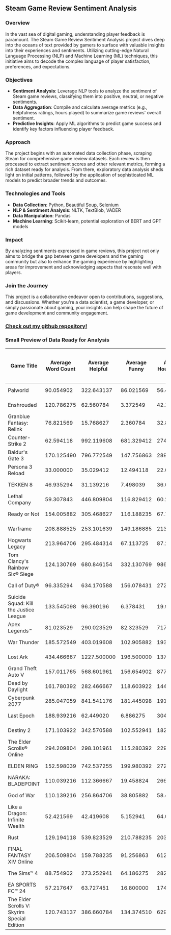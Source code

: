 ## Steam Game Review Sentiment Analysis

### Overview
In the vast sea of digital gaming, understanding player feedback is paramount. The Steam Game Review Sentiment Analysis project dives deep into the oceans of text provided by gamers to surface with valuable insights into their experiences and sentiments. Utilizing cutting-edge Natural Language Processing (NLP) and Machine Learning (ML) techniques, this initiative aims to decode the complex language of player satisfaction, preferences, and expectations.

### Objectives
- **Sentiment Analysis**: Leverage NLP tools to analyze the sentiment of Steam game reviews, classifying them into positive, neutral, or negative sentiments.
- **Data Aggregation**: Compile and calculate average metrics (e.g., helpfulness ratings, hours played) to summarize game reviews' overall sentiment.
- **Predictive Insights**: Apply ML algorithms to predict game success and identify key factors influencing player feedback.

### Approach
The project begins with an automated data collection phase, scraping Steam for comprehensive game review datasets. Each review is then processed to extract sentiment scores and other relevant metrics, forming a rich dataset ready for analysis. From there, exploratory data analysis sheds light on initial patterns, followed by the application of sophisticated ML models to predict broader trends and outcomes.

### Technologies and Tools
- **Data Collection**: Python, Beautiful Soup, Selenium
- **NLP & Sentiment Analysis**: NLTK, TextBlob, VADER
- **Data Manipulation**: Pandas
- **Machine Learning**: Scikit-learn, potential exploration of BERT and GPT models

### Impact
By analyzing sentiments expressed in game reviews, this project not only aims to bridge the gap between game developers and the gaming community but also to enhance the gaming experience by highlighting areas for improvement and acknowledging aspects that resonate well with players.

### Join the Journey
This project is a collaborative endeavor open to contributions, suggestions, and discussions. Whether you're a data scientist, a game developer, or simply passionate about gaming, your insights can help shape the future of game development and community engagement.


###  **[Check out my github repository!](https://github.com/AlexSteveTrif/Steam-Sentiment-Analysis)**

### Small Preview of Data Ready for Analysis

| Game Title                          | Average Word Count | Average Helpful | Average Funny | Average Hours Played | Average Compound Score | Average Polarity | Average Subjectivity | Average Helpful-Funny Ratio | Percent Upvote | Number of Reviews | Release Date | Pull Date  | Percent Upvote (30 days) | Number of Reviews (30 days) | Rating                 |
|-------------------------------------|---------------------|-----------------|---------------|----------------------|------------------------|------------------|----------------------|-----------------------------|----------------|-------------------|--------------|------------|--------------------------|-----------------------------|------------------------|
| Palworld                            | 90.054902           | 322.643137      | 86.021569     | 56.419020            | 0.327950               | 0.075698         | 0.407668             | 8.476101                    | 94             | 186107            | 18 Jan, 2024 | 2024-02-05 | 94                       | 186107                      | Very Positive         |
| Enshrouded                          | 120.786275          | 62.560784       | 3.372549      | 42.143725            | 0.568919               | 0.120832         | 0.491150             | 6.978872                    | 85             | 23471             | 24 Jan, 2024 | 2024-02-05 | 85                       | 23471                       | Very Positive         |
| Granblue Fantasy: Relink            | 76.821569           | 15.768627       | 2.360784      | 32.864706            | 0.492616               | 0.110804         | 0.413770             | 3.800182                    | 85             | 11264             | 31 Jan, 2024 | 2024-02-05 | 85                       | 11264                       | Very Positive         |
| Counter-Strike 2                    | 62.594118           | 992.119608      | 681.329412    | 2748.057059          | 0.129620               | 0.049204         | 0.385908             | 15.244038                   | 87             | 7870              | 21 Aug, 2012 | 2024-02-05 | 78                       | 57072                       | Very Positive         |
| Baldur's Gate 3                     | 170.125490          | 796.772549      | 147.756863    | 289.489216           | 0.511585               | 0.070686         | 0.431830             | 30.884075                   | 96             | 496595            | 3 Aug, 2023  | 2024-02-05 | 96                       | 25670                       | Overwhelmingly Positive|
| Persona 3 Reload                    | 33.000000           | 35.029412       | 12.494118     | 22.092549            | 0.229687               | 0.112836         | 0.352312             | 3.775796                    | 97             | 4364              | 1 Feb, 2024  | 2024-02-05 | 97                       | 4364                        | Overwhelmingly Positive|
| TEKKEN 8                            | 46.935294           | 31.139216       | 7.498039      | 36.097451            | 0.321194               | 0.154798         | 0.373618             | 5.313962                    | 91             | 7663              | 25 Jan, 2024 | 2024-02-05 | 91                       | 7663                        | Very Positive         |
| Lethal Company                      | 59.307843           | 446.809804      | 116.829412    | 60.238627            | 0.197053               | 0.030648         | 0.361635             | 6.721536                    | 97             | 261231            | 23 Oct, 2023 | 2024-02-05 | 96                       | 55123                       | Overwhelmingly Positive|
| Ready or Not                      | 154.005882          | 305.468627      | 116.188235    | 67.753922            | 0.183284               | 0.057158         | 0.411945             | 17.729598                   | 88             | 124720            | 13 Dec, 2023 | 2024-02-05 | 78                       | 6355                        | Very Positive           |
| Warframe                          | 208.888525          | 253.101639      | 149.186885    | 2137.019016          | 0.483649               | 0.075583         | 0.433148             | 21.296894                   | 87             | 561357            | 25 Mar, 2013 | 2024-02-05 | 88                       | 5691                        | Very Positive           |
| Hogwarts Legacy                   | 213.964706          | 295.484314      | 67.113725     | 87.268431            | 0.432464               | 0.061201         | 0.467257             | 18.809705                   | 92             | 182012            | 10 Feb, 2023 | 2024-02-05 | 89                       | 3601                        | Very Positive           |
| Tom Clancy's Rainbow Six® Siege   | 124.130769          | 680.846154      | 332.130769    | 986.680000           | 0.053565               | -0.025252        | 0.403283             | 8.247683                    | 86             | 1039              | 1 Dec, 2015  | 2024-02-05 | 76                       | 13053                       | Very Positive           |
| Call of Duty®                     | 96.335294           | 634.170588      | 156.078431    | 272.605882           | 0.012519               | -0.023514        | 0.353593             | 16.977625                   | 54             | 291951            | 27 Oct, 2022 | 2024-02-05 | 53                       | 7425                        | Mixed                    |
| Suicide Squad: Kill the Justice League | 133.545098      | 96.390196       | 6.378431      | 19.999216            | 0.193663               | -0.002138        | 0.449783             | 20.860177                   | 84             | 2732              | 2 Feb, 2024  | 2024-02-05 | 84                       | 2732                        | Very Positive           |
| Apex Legends™                     | 81.023529           | 290.023529      | 82.323529     | 717.250784           | 0.192137               | 0.036697         | 0.373388             | 10.328732                   | 78             | 788325            | 4 Nov, 2020  | 2024-02-05 | 59                       | 12972                       | Mostly Positive         |
| War Thunder                       | 185.572549          | 403.019608      | 102.905882    | 1938.789020          | -0.028719              | -0.014261        | 0.417556             | 19.713444                   | 75             | 454659            | 15 Aug, 2013 | 2024-02-05 | 76                       | 12160                       | Mostly Positive         |
| Lost Ark                          | 434.466667          | 1227.500000     | 196.500000    | 1370.853333          | 0.065833               | -0.049253        | 0.491864             | 23.650957                   | 71             | 197978            | 11 Feb, 2022 | 2024-02-05 | 65                       | 757                         | Mostly Positive         |
| Grand Theft Auto V                | 157.011765          | 568.601961      | 156.654902    | 877.630980           | 0.089322               | 0.054576         | 0.398836             | 12.040871                   | 86             | 1581              | 14 Apr, 2015 | 2024-02-05 | 91                       | 20895                       | Very Positive           |
| Dead by Daylight                  | 161.780392          | 282.466667      | 118.603922    | 1446.173725          | -0.007145              | -0.034739        | 0.440801             | 10.295318                   | 80             | 510858            | 14 Jun, 2016 | 2024-02-05 | 80                       | 3610                        | Very Positive           |
| Cyberpunk 2077                    | 285.047059          | 841.541176      | 181.445098    | 191.321373           | 0.474327               | 0.047119         | 0.438892             | 21.831884                   | 82             | 628220            | 9 Dec, 2020  | 2024-02-05 | 93                       | 9405                        | Very Positive           |
| Last Epoch                        | 188.939216          | 62.449020       | 6.886275      | 304.703922           | 0.573428               | 0.079036         | 0.474792             | 16.809901                   | 84             | 24219             | 30 Apr, 2019 | 2024-02-05 | 84                       | 1510                        | Very Positive           |
| Destiny 2                         | 171.103922          | 342.570588      | 102.552941    | 1823.107451          | 0.285468               | 0.016247         | 0.465746             | 13.944791                   | 80             | 582293            | 1 Oct, 2019  | 2024-02-05 | 70                       | 3565                        | Very Positive           |
| The Elder Scrolls® Online        | 294.209804          | 298.101961      | 115.280392    | 2291.229804          | 0.569704               | 0.063340         | 0.472824             | 20.608085                   | 83             | 117771            | 4 Apr, 2014  | 2024-02-05 | 81                       | 944                         | Very Positive           |
| ELDEN RING                        | 152.598039          | 742.537255      | 199.980392    | 272.647255           | 0.306727               | 0.052847         | 0.372187             | 14.739835                   | 92             | 573539            | 24 Feb, 2022 | 2024-02-05 | 94                       | 12510                       | Very Positive           |
| NARAKA: BLADEPOINT                | 110.039216          | 112.366667      | 19.458824     | 266.739804           | 0.181273               | 0.028604         | 0.416514             | 11.782935                   | 75             | 199536            | 11 Aug, 2021 | 2024-02-05 | 75                       | 6844                        | Mostly Positive         |
| God of War                        | 110.139216          | 256.864706      | 38.805882     | 58.454706            | 0.371692               | 0.124072         | 0.403409             | 18.839202                   | 96             | 86683             | 14 Jan, 2022 | 2024-02-05 | 96                       | 2356                        | Overwhelmingly Positive |
| Like a Dragon: Infinite Wealth    | 52.421569           | 42.419608       | 5.152941      | 64.086471            | 0.218312               | 0.023009         | 0.400407             | 10.287826                   | 90             | 3563              | 25 Jan, 2024 | 2024-02-05 | 90                       | 3563                        | Very Positive           |
| Rust                              | 129.194118          | 539.823529      | 210.788235    | 2037.942941          | 0.098863               | -0.004755        | 0.421257             | 14.428004                   | 87             | 842199            | 8 Feb, 2018  | 2024-02-05 | 87                       | 12512                       | Very Positive           |
| FINAL FANTASY XIV Online          | 206.509804          | 159.788235      | 91.256863     | 6122.777843          | 0.511647               | 0.104737         | 0.451140             | 16.465109                   | 88             | 65466             | 18 Feb, 2014 | 2024-02-05 | 84                       | 707                         | Very Positive           |
| The Sims™ 4                       | 88.754902           | 273.252941      | 64.186275     | 282.557451           | 0.274494               | 0.027439         | 0.445112             | 17.043975                   | 87             | 126440            | 2 Sep, 2014  | 2024-02-05 | 87                       | 3296                        | Very Positive           |
| EA SPORTS FC™ 24                  | 57.217647           | 63.727451       | 16.800000     | 174.740588           | -0.063591              | -0.122558        | 0.404536             | 5.013559                    | 56             | 38838             | 28 Sep, 2023 | 2024-02-05 | 53                       | 7679                        | Mixed                    |
| The Elder Scrolls V: Skyrim Special Edition | 120.743137      | 386.660784      | 134.374510    | 629.050588           | 0.349079               | 0.089032         | 0.403234             | 18.195020                   | 93             | 153385            | 27 Oct, 2016 | 2024-02-05 | 86                       | 3062                        | Very Positive           |


